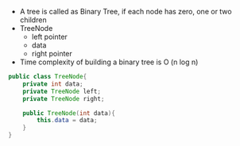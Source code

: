 - A tree is called as Binary Tree, if each node has zero, one or two children
- TreeNode
	- left pointer
	- data
	- right pointer
- Time complexity of building a binary tree is O (n log n)
```Java
public class TreeNode{
	private int data;
	private TreeNode left;
	private TreeNode right;

	public TreeNode(int data){
		this.data = data;
	}
}
```

